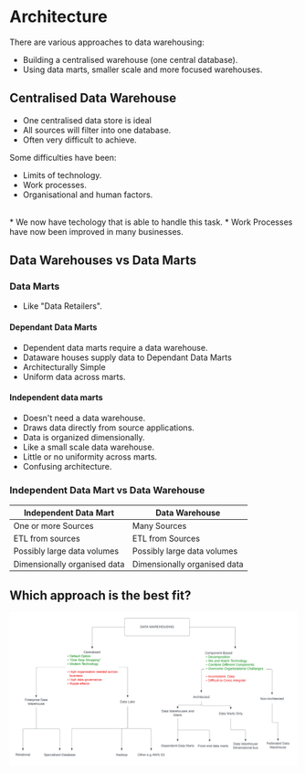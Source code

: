 # Architecture

There are various approaches to data warehousing:

* Building a centralised warehouse (one central database). 
* Using data marts, smaller scale and more focused warehouses. 

## Centralised Data Warehouse

* One centralised data store is ideal 
* All sources will filter into one database. 
* Often very difficult to achieve. 

Some difficulties have been: 
*   Limits of technology.
*   Work processes.
*   Organisational and human factors.
<br>
* We now have techology that is able to handle this task. 
* Work Processes have now been improved in many businesses. 

## Data Warehouses vs Data Marts 

### Data Marts
* Like "Data Retailers". 
#### Dependant Data Marts
* Dependent data marts require a data warehouse.
* Dataware houses supply data to Dependant Data Marts 
* Architecturally Simple
* Uniform data across marts. 
#### Independent data marts 
* Doesn't need a data warehouse. 
* Draws data directly from source applications. 
* Data is organized dimensionally.
* Like a small scale data warehouse. 
* Little or no uniformity across marts. 
* Confusing architecture. 

### Independent Data Mart vs Data Warehouse

|Independent Data Mart|Data Warehouse|
|---|---|
|One or more Sources|Many Sources|
|ETL from sources|ETL from Sources|
|Possibly large data volumes|Possibly large data volumes|
|Dimensionally organised data|Dimensionally organised data|

## Which approach is the best fit? 
![Image of Selection Chart](./Architecture.png)






